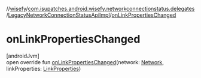 //[wisefy](../../../index.md)/[com.isupatches.android.wisefy.networkconnectionstatus.delegates](../index.md)/[LegacyNetworkConnectionStatusApiImpl](index.md)/[onLinkPropertiesChanged](on-link-properties-changed.md)

# onLinkPropertiesChanged

[androidJvm]\
open override fun [onLinkPropertiesChanged](on-link-properties-changed.md)(network: [Network](https://developer.android.com/reference/kotlin/android/net/Network.html), linkProperties: [LinkProperties](https://developer.android.com/reference/kotlin/android/net/LinkProperties.html))
